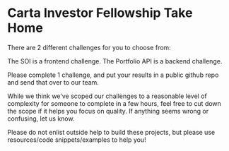# Carta Investor Fellowship Take Home

There are 2 different challenges for you to choose from:

The SOI is a frontend challenge.
The Portfolio API is a backend challenge.

Please complete 1 challenge, and put your results in a public github repo and send that over to our team.

While we think we've scoped our challenges to a reasonable level of complexity for someone to complete in a few hours, feel free to cut down the scope if it helps you focus on quality. If anything seems wrong or confusing, let us know.

Please do not enlist outside help to build these projects, but please use resources/code snippets/examples to help you!
